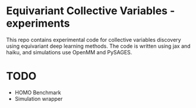 # Equivariant Collective Variables - experiments

This repo contains experimental code for collective variables discovery using equivariant deep learning methods. The code is written using jax and haiku, and simulations use OpenMM and PySAGES.

# TODO

- HOMO Benchmark
- Simulation wrapper